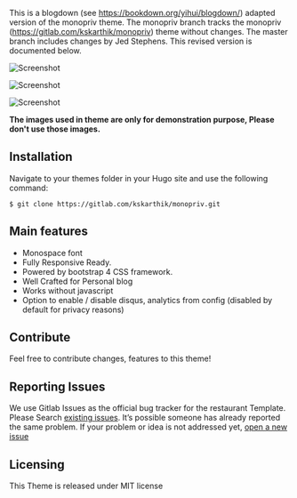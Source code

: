 This is a blogdown (see https://bookdown.org/yihui/blogdown/) adapted version of the monopriv theme.
The monopriv branch tracks the monopriv (https://gitlab.com/kskarthik/monopriv) theme without changes.
The master branch includes changes by Jed Stephens. This revised version is documented below. 

![Screenshot](https://gitlab.com/kskarthik/monopriv/raw/master/images/screenshot.png "Desktop View")

![Screenshot](https://gitlab.com/kskarthik/monopriv/raw/master/images/tn.png "Tab view")

![Screenshot](https://gitlab.com/kskarthik/monopriv/raw/master/images/mobile.png "Mobile View")

**The images used in theme are only for demonstration purpose, Please don't use those images.**

## Installation

Navigate to your themes folder in your Hugo site and use the following command:

```
$ git clone https://gitlab.com/kskarthik/monopriv.git

```

## Main features

* Monospace font
* Fully Responsive Ready.
* Powered by bootstrap 4 CSS framework.
* Well Crafted for Personal blog
* Works without javascript
* Option to enable / disable disqus, analytics from config (disabled by default for privacy reasons)

## Contribute
Feel free to contribute changes, features to this theme!

## Reporting Issues

We use Gitlab Issues as the official bug tracker for the restaurant Template. Please Search [existing issues](https://gitlab.com/kskarthik/monopriv/issues). It’s possible someone has already reported the same problem.
If your problem or idea is not addressed yet, [open a new issue](https://gitlab.com/kskarthik/monopriv/issues)

## Licensing

This Theme is released under MIT license
